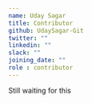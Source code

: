 ```yaml
---
name: Uday Sagar
title: Contributor
github: UdaySagar-Git
twitter: ""
linkedin: ""
slack: ""
joining_date: ""
role : contributor
---
```


Still waiting for this
